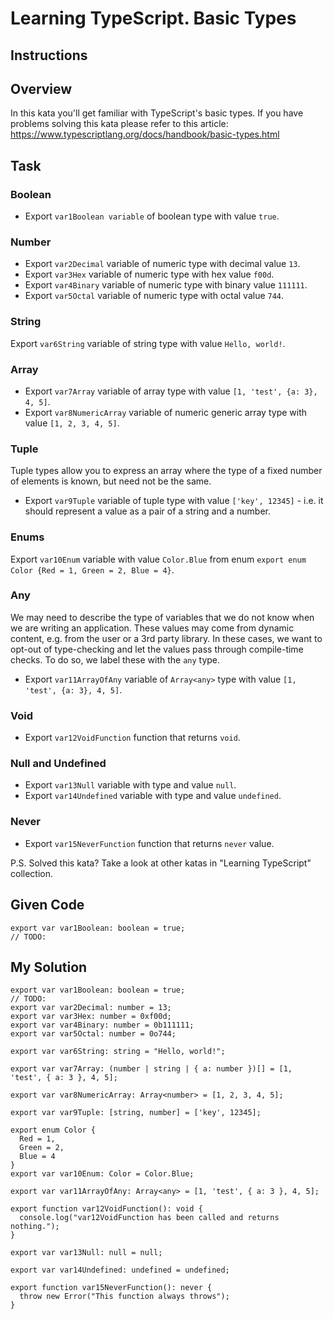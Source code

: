 # Learning TypeScript. Basic Types

## Instructions

## Overview
In this kata you'll get familiar with TypeScript's basic types.
If you have problems solving this kata please refer to this article: 
https://www.typescriptlang.org/docs/handbook/basic-types.html

## Task
### Boolean
- Export `var1Boolean variable` of boolean type with value `true`.

### Number
- Export `var2Decimal` variable of numeric type with decimal value `13`.
- Export `var3Hex` variable of numeric type with hex value `f00d`.
- Export `var4Binary` variable of numeric type with binary value `111111`.
- Export `var5Octal` variable of numeric type with octal value `744`.

### String
Export `var6String` variable of string type with value `Hello, world!`.

### Array
- Export `var7Array` variable of array type with value `[1, 'test', {a: 3}, 4, 5]`.
- Export `var8NumericArray` variable of numeric generic array type with value `[1, 2, 3, 4, 5]`.

### Tuple
Tuple types allow you to express an array where the type of a fixed number of elements is known, but need not be the same.
- Export `var9Tuple` variable of tuple type with value `['key', 12345]` - i.e. it should represent a value as a pair of a string and a number.

### Enums
Export `var10Enum` variable with value `Color.Blue` from enum `export enum Color {Red = 1, Green = 2, Blue = 4}`.

### Any
We may need to describe the type of variables that we do not know when we are writing an application. These values may come from dynamic content, e.g. from the user or a 3rd party library. In these cases, we want to opt-out of type-checking and let the values pass through compile-time checks. To do so, we label these with the `any` type.
- Export `var11ArrayOfAny` variable of `Array<any>` type with value `[1, 'test', {a: 3}, 4, 5]`.

### Void
- Export `var12VoidFunction` function that returns `void`.

### Null and Undefined
- Export `var13Null` variable with type and value `null`.
- Export `var14Undefined` variable with type and value `undefined`.

### Never
- Export `var15NeverFunction` function that returns `never` value.

P.S. Solved this kata? Take a look at other katas in "Learning TypeScript" collection.

## Given Code
```
export var var1Boolean: boolean = true;
// TODO:
```

## My Solution
```
export var var1Boolean: boolean = true;
// TODO: 
export var var2Decimal: number = 13;
export var var3Hex: number = 0xf00d;
export var var4Binary: number = 0b111111;
export var var5Octal: number = 0o744;

export var var6String: string = "Hello, world!";

export var var7Array: (number | string | { a: number })[] = [1, 'test', { a: 3 }, 4, 5];

export var var8NumericArray: Array<number> = [1, 2, 3, 4, 5];

export var var9Tuple: [string, number] = ['key', 12345];

export enum Color {
  Red = 1,
  Green = 2,
  Blue = 4
}
export var var10Enum: Color = Color.Blue;

export var var11ArrayOfAny: Array<any> = [1, 'test', { a: 3 }, 4, 5];

export function var12VoidFunction(): void {
  console.log("var12VoidFunction has been called and returns nothing.");
}

export var var13Null: null = null;

export var var14Undefined: undefined = undefined;

export function var15NeverFunction(): never {
  throw new Error("This function always throws");
}
```